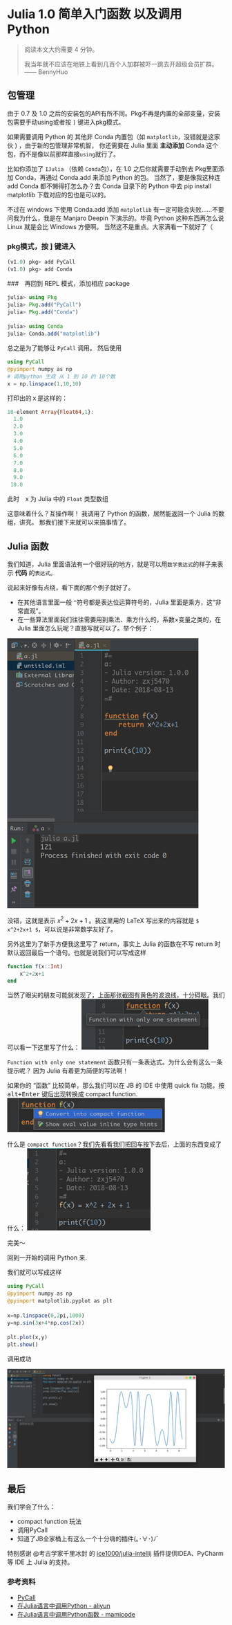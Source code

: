 # Julia 1.0 简单入门函数 以及调用 Python

> 阅读本文大约需要 4 分钟。
> 
> 我当年就不应该在地铁上看到几百个人加群被吓一跳去开超级会员扩群。—— BennyHuo

## 包管理

由于 0.7 及 1.0 之后的安装包的API有所不同。Pkg不再是内置的全部变量，安装包需要手动using或者按 `]` 键进入pkg模式。

如果需要调用 Python 的 其他非 Conda 内置包（如 `matplotlib`，没错就是这家伙 ) ，由于新的包管理非常机智，
你还需要在 Julia 里面 **主动添加** Conda 这个包，而不是像以前那样直接`using`就行了。

比如你添加了 `IJulia` （依赖 `Conda`包），在 1.0 之后你就需要手动到去 Pkg里面添加 Conda，再通过 Conda.add 来添加 Python 的包。
当然了，要是像我这种连 add Conda 都不懒得打怎么办？去 Conda 目录下的 Python 中去 pip install matplotlib 下载对应的包也是可以的。

不过在 windows 下使用 Conda.add 添加 `matplotlib` 有一定可能会失败……不要问我为什么，我是在 Manjaro Deepin 下演示的。毕竟 Python 这种东西再怎么说 Linux 就是会比 Windows 方便啊。
当然这不是重点。大家满看一下就好了（

### pkg模式，按 ] 键进入

```julia
(v1.0) pkg> add PyCall
(v1.0) pkg> add Conda
```

###　再回到 REPL 模式，添加相应 package

```julia
julia> using Pkg
julia> Pkg.add("PyCall")
julia> Pkg.add("Conda")

julia> using Conda
julia> Conda.add("matplotlib")
```

总之是为了能够让 `PyCall` 调用。
然后使用

```julia
using PyCall
@pyimport numpy as np
# 调用python 生成 从 1 到 10 的 10个数
x = np.linspace(1,10,10)
```

打印出的ｘ是这样的：

```julia
10-element Array{Float64,1}:
  1.0
  2.0
  3.0
  4.0
  5.0
  6.0
  7.0
  8.0
  9.0
 10.0
```

此时　x 为 Julia 中的 `Float` 类型数组

这意味着什么？互操作啊！
我调用了 Python 的函数，居然能返回一个 Julia 的数组，讲究。
那我们接下来就可以来搞事情了。

## Julia 函数

我们知道，Julia 里面语法有一个很好玩的地方，就是可以用`数学表达式`的样子来表示 **代码** 的`表达式`。

说起来好像有点绕，看下面的那个例子就好了。

- 在其他语言里面一般 `^`符号都是表达位运算符号的，Julia 里面是乘方，这“非常直观”。
- 在一些算法里面我们往往需要用到乘法、乘方什么的，系数×变量之类的，在 Julia 里面怎么玩呢？直接写就可以了。举个例子：

![code](img/pycall/julia01.png)

没错，这就是表示 $x^2+2x+1$ 。我这里用的 LaTeX 写出来的内容就是 `$ x^2+2x+1 $`，可以说是非常数学友好了。

另外这里为了新手方便我这里写了 return，事实上 Julia 的函数在不写 return 时默认返回最后一个语句。也就是说我们可以写成这样

```julia
function f(x::Int)
    x^2+2x+1
end
```

当然了眼尖的朋友可能就发现了，上面那张截图有黄色的波浪线，十分碍眼。我们可以看一下这里写了什么：
![quick fix underline](img/pycall/julia02.png)

`Function with only one statement` 函数只有一条表达式。为什么会有这么一条提示呢？
因为 Julia 有着更为简便的写法啊！

如果你的 “函数” 比较简单，那么我们可以在 JB 的 IDE 中使用 quick fix 功能，按 <kbd>alt+Enter</kbd> 键后出现转换成 compact function.
![quick fix](img/pycall/julia03.png)

什么是 `compact function`？我们先看看我们把回车按下去后，上面的东西变成了什么：
![convert to](img/pycall/julia04.png)

完美～

回到一开始的调用 Python 来.

我们就可以写成这样

```julia
using PyCall
@pyimport numpy as np
@pyimport matplotlib.pyplot as plt

x=np.linspace(0,2pi,1000)
y=np.sin(3x+4*np.cos(2x))

plt.plot(x,y)
plt.show()
```

调用成功

![调用python](img/pycall/julia05.png)

## 最后

我们学会了什么：

- compact function 玩法
- 调用PyCall
- 知道了JB全家桶上有这么一个十分嗨的插件(｡･∀･)ﾉﾞ

特别感谢 @考古学家千里冰封 的 [ice1000/julia-intellij](https://github.com/ice1000/julia-intellij) 插件提供IDEA、PyCharm 等 IDE 上 Julia 的支持。

### 参考资料

- [PyCall](https://github.com/JuliaPy/PyCall.jl)
- [在Julia语言中调用Python - aliyun](https://www.aliyun.com/jiaocheng/490935.html)
- [在Julia语言中调用Python函数 - mamicode](http://www.mamicode.com/info-detail-285599.html)